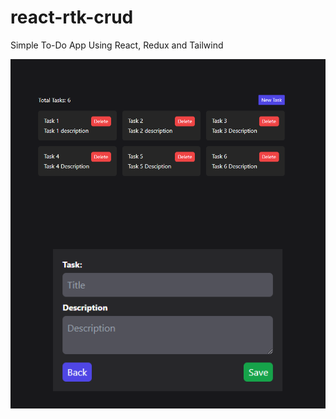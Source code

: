 # react-rtk-crud
Simple To-Do App Using React, Redux and Tailwind
<p align="center">
<img src="./Captures/Tasks List.png"
     alt="Tasks Lists"
     style="float: left; margin-right: 10px;" />
     
<img src="./Captures/New Tasks.png"
     alt="Tasks Lists"
     style="float: left; margin-right: 10px;" />
</p>
